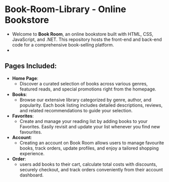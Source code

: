 # Book-Room-Library - Online Bookstore
- Welcome to **Book Room**, an online bookstore built with HTML, CSS, JavaScript, and .NET. This repository hosts the front-end and back-end code for a comprehensive book-selling platform.
- 
## Pages Included:
* **Home Page**:
  - Discover a curated selection of books across various genres, featured reads, and special promotions right from the homepage.
* **Books**:
  - Browse our extensive library categorized by genre, author, and popularity. Each book listing includes detailed descriptions, reviews, and related recommendations to guide your selection.
* **Favorites**:
  - Create and manage your reading list by adding books to your Favorites. Easily revisit and update your list whenever you find new favourites.
* **Account**:
  - Creating an account on Book Room allows users to manage favourite books, track orders, update profiles, and enjoy a tailored shopping experience.
* **Order**:
  - users add books to their cart, calculate total costs with discounts, securely checkout, and track orders conveniently from their account dashboard.

    
